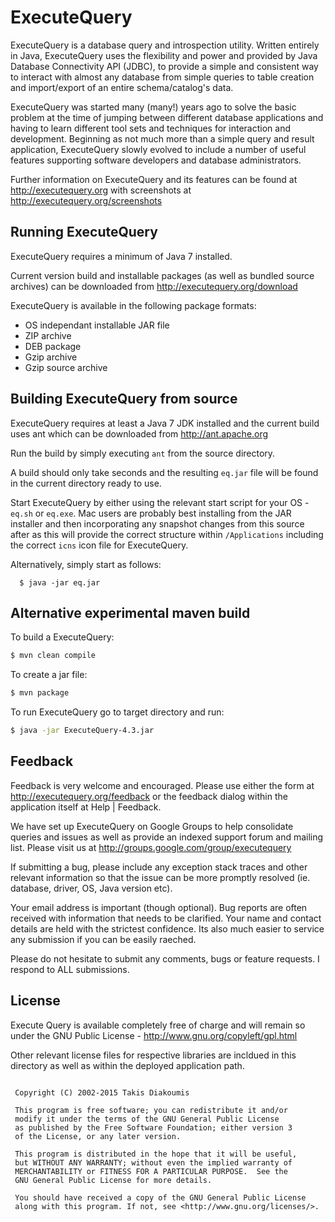 ExecuteQuery
============

ExecuteQuery is a database query and introspection utility. Written entirely in 
Java, ExecuteQuery uses the flexibility and power and provided by Java Database 
Connectivity API (JDBC), to provide a simple and consistent way to interact with 
almost any database from simple queries to table creation and import/export of 
an entire schema/catalog's data.

ExecuteQuery was started many (many!) years ago to solve the basic problem at 
the time of jumping between different database applications and having to learn
different tool sets and techniques for interaction and development. Beginning as
not much more than a simple query and result application, ExecuteQuery slowly 
evolved to include a number of useful features supporting software developers 
and database administrators. 

Further information on ExecuteQuery and its features can be found at 
http://executequery.org with screenshots at http://executequery.org/screenshots

## Running ExecuteQuery

ExecuteQuery requires a minimum of Java 7 installed.

Current version build and installable packages (as well as bundled source 
archives) can be downloaded from http://executequery.org/download

ExecuteQuery is available in the following package formats:

* OS independant installable JAR file
* ZIP archive
* DEB package
* Gzip archive
* Gzip source archive

## Building ExecuteQuery from source

ExecuteQuery requires at least a Java 7 JDK installed and the current build uses
ant which can be downloaded from http://ant.apache.org

Run the build by simply executing `ant` from the source directory. 

A build should only take seconds and the resulting `eq.jar` file will be found 
in the current directory ready to use.

Start ExecuteQuery by either using the relevant start script for your OS - 
`eq.sh` or `eq.exe`. Mac users are probably best installing from the JAR 
installer and then incorporating any snapshot changes from this source after as 
this will provide the correct structure within `/Applications` including the 
correct `icns` icon file for ExecuteQuery.

Alternatively, simply start as follows:

```
  $ java -jar eq.jar
```

## Alternative experimental maven build

To build a ExecuteQuery:

```sh
$ mvn clean compile
```

To create a jar file:

```sh
$ mvn package
```

To run ExecuteQuery go to target directory and run:

```sh
$ java -jar ExecuteQuery-4.3.jar
```

## Feedback

Feedback is very welcome and encouraged. Please use either the form at 
http://executequery.org/feedback or the feedback dialog within the application
itself at Help | Feedback. 

We have set up ExecuteQuery on Google Groups to help consolidate queries and 
issues as well as provide an indexed support forum and mailing list. Please 
visit us at http://groups.google.com/group/executequery

If submitting a bug, please include any exception stack traces and other 
relevant information so that the issue can be more promptly resolved (ie. 
database, driver, OS, Java version etc).

Your email address is important (though optional). Bug reports are often 
received with information that needs to be clarified. Your name and contact 
details are held with the strictest confidence. Its also much easier to service
any submission if you can be easily raeched.

Please do not hesitate to submit any comments, bugs or feature requests. I 
respond to ALL submissions.

## License

Execute Query is available completely free of charge and will remain so under 
the GNU Public License - http://www.gnu.org/copyleft/gpl.html

Other relevant license files for respective libraries are incldued in this 
directory as well as within the deployed application path. 

```

 Copyright (C) 2002-2015 Takis Diakoumis

 This program is free software; you can redistribute it and/or
 modify it under the terms of the GNU General Public License
 as published by the Free Software Foundation; either version 3
 of the License, or any later version.

 This program is distributed in the hope that it will be useful,
 but WITHOUT ANY WARRANTY; without even the implied warranty of
 MERCHANTABILITY or FITNESS FOR A PARTICULAR PURPOSE.  See the
 GNU General Public License for more details.

 You should have received a copy of the GNU General Public License
 along with this program. If not, see <http://www.gnu.org/licenses/>.

```
